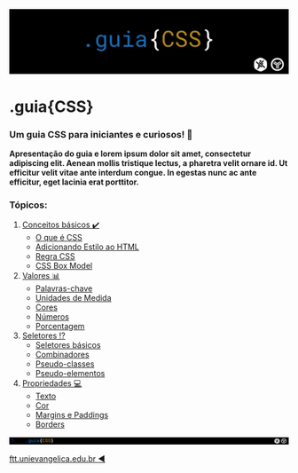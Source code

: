 <img src="./assets/guia-css-logo.jpg">

# .guia{CSS}
### Um guia CSS para iniciantes e curiosos! :blue_book:

**Apresentação do guia e lorem ipsum dolor sit amet, consectetur adipiscing elit. Aenean mollis tristique lectus, a pharetra velit ornare id. Ut efficitur velit vitae ante interdum congue. In egestas nunc ac ante efficitur, eget lacinia erat porttitor.** 

### Tópicos:
1. [Conceitos básicos :heavy_check_mark:](./conceitos-basicos/conceitos-basicos.md)
   - [O que é CSS](./conceitos-basicos/o-que-e-css.md)
   - [Adicionando Estilo ao HTML](./conceitos-basicos/adicionando-estilo-ao-html.md)
   - [Regra CSS](./conceitos-basicos/regra-css.md)
   - [CSS Box Model](./conceitos-basicos/css-box-model.md)
2. [Valores :bar_chart:](./valores/valores.md)
   - [Palavras-chave](./valores/palavras-chave.md)
   - [Unidades de Medida](./valores/unidades-de-medida.md)
   - [Cores](./valores/cores.md)
   - [Números](./valores/numeros.md)
   - [Porcentagem](./valores/porcentagem.md)
3. [Seletores :interrobang:](./seletores/seletores.md)
   - [Seletores básicos](./seletores/seletores-basicos.md)  
   - [Combinadores](./combinadores.md)
   - [Pseudo-classes](./seletores/pseudo-classes.md)
   - [Pseudo-elementos](./seletores/pseudo-elementos.md)
4. [Propriedades :computer:](./propriedades/propriedades.md)
   - [Texto](./propriedades/texto.md)
   - [Cor](./propriedades/cor.md)
   - [Margins e Paddings](./propriedades/margins-e-paddings.md)
   - [Borders](./propriedades/borders.md)

<img src="./assets/guia-css-linha-horizontal.jpg">

[ftt.unievangelica.edu.br :arrow_backward:](http://ftt.unievangelica.edu.br) 
